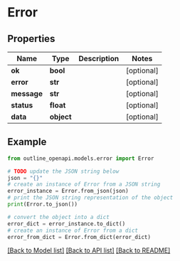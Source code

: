 # Error


## Properties

Name | Type | Description | Notes
------------ | ------------- | ------------- | -------------
**ok** | **bool** |  | [optional] 
**error** | **str** |  | [optional] 
**message** | **str** |  | [optional] 
**status** | **float** |  | [optional] 
**data** | **object** |  | [optional] 

## Example

```python
from outline_openapi.models.error import Error

# TODO update the JSON string below
json = "{}"
# create an instance of Error from a JSON string
error_instance = Error.from_json(json)
# print the JSON string representation of the object
print(Error.to_json())

# convert the object into a dict
error_dict = error_instance.to_dict()
# create an instance of Error from a dict
error_from_dict = Error.from_dict(error_dict)
```
[[Back to Model list]](../README.md#documentation-for-models) [[Back to API list]](../README.md#documentation-for-api-endpoints) [[Back to README]](../README.md)


